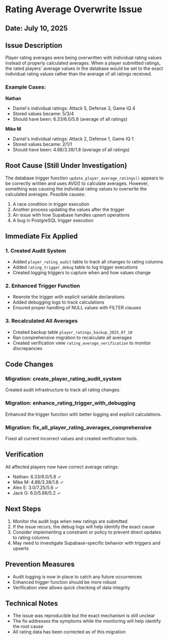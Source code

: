 # Rating Average Overwrite Issue

## Date: July 10, 2025

## Issue Description
Player rating averages were being overwritten with individual rating values instead of properly calculated averages. When a player submitted ratings, the rated players' average values in the database would be set to the exact individual rating values rather than the average of all ratings received.

### Example Cases:
**Nathan**
- Daniel's individual ratings: Attack 5, Defense 3, Game IQ 4
- Stored values became: 5/3/4
- Should have been: 6.33/6.0/5.8 (average of all ratings)

**Mike M**
- Daniel's individual ratings: Attack 2, Defense 1, Game IQ 1
- Stored values became: 2/1/1
- Should have been: 4.88/3.38/1.8 (average of all ratings)

## Root Cause (Still Under Investigation)
The database trigger function `update_player_average_ratings()` appears to be correctly written and uses AVG() to calculate averages. However, something was causing the individual rating values to overwrite the calculated averages. Possible causes:
1. A race condition in trigger execution
2. Another process updating the values after the trigger
3. An issue with how Supabase handles upsert operations
4. A bug in PostgreSQL trigger execution

## Immediate Fix Applied

### 1. Created Audit System
- Added `player_rating_audit` table to track all changes to rating columns
- Added `rating_trigger_debug` table to log trigger executions
- Created logging triggers to capture when and how values change

### 2. Enhanced Trigger Function
- Rewrote the trigger with explicit variable declarations
- Added debugging logs to track calculations
- Ensured proper handling of NULL values with FILTER clauses

### 3. Recalculated All Averages
- Created backup table `player_ratings_backup_2025_07_10`
- Ran comprehensive migration to recalculate all averages
- Created verification view `rating_average_verification` to monitor discrepancies

## Code Changes

### Migration: create_player_rating_audit_system
Created audit infrastructure to track all rating changes.

### Migration: enhance_rating_trigger_with_debugging
Enhanced the trigger function with better logging and explicit calculations.

### Migration: fix_all_player_rating_averages_comprehensive
Fixed all current incorrect values and created verification tools.

## Verification
All affected players now have correct average ratings:
- Nathan: 6.33/6.0/5.8 ✓
- Mike M: 4.88/3.38/1.8 ✓
- Alex E: 3.0/7.25/5.6 ✓
- Jack G: 6.0/5.86/5.2 ✓

## Next Steps
1. Monitor the audit logs when new ratings are submitted
2. If the issue recurs, the debug logs will help identify the exact cause
3. Consider implementing a constraint or policy to prevent direct updates to rating columns
4. May need to investigate Supabase-specific behavior with triggers and upserts

## Prevention Measures
- Audit logging is now in place to catch any future occurrences
- Enhanced trigger function should be more robust
- Verification view allows quick checking of data integrity

## Technical Notes
- The issue was reproducible but the exact mechanism is still unclear
- The fix addresses the symptoms while the monitoring will help identify the root cause
- All rating data has been corrected as of this migration